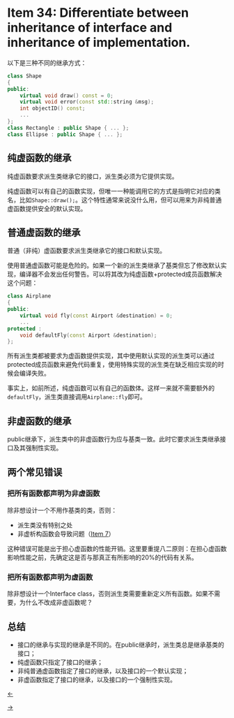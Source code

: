 # Item 34: Differentiate between inheritance of interface and inheritance of implementation.

以下是三种不同的继承方式：

```cpp
class Shape
{
public:
    virtual void draw() const = 0;
    virtual void error(const std::string &msg);
    int objectID() const;
    ...
};
class Rectangle : public Shape { ... };
class Ellipse : public Shape { ... };
```

## 纯虚函数的继承

纯虚函数要求派生类继承它的接口，派生类必须为它提供实现。

纯虚函数可以有自己的函数实现，但唯一一种能调用它的方式是指明它对应的类名，比如`Shape::draw();`。这个特性通常来说没什么用，但可以用来为非纯普通虚函数提供安全的默认实现。

## 普通虚函数的继承

普通（非纯）虚函数要求派生类继承它的接口和默认实现。

使用普通虚函数可能是危险的。如果一个新的派生类继承了基类但忘了修改默认实现，编译器不会发出任何警告。可以将其改为纯虚函数+protected成员函数解决这个问题：

```cpp
class Airplane
{
public:
    virtual void fly(const Airport &destination) = 0;
    ...
protected :
    void defaultFly(const Airport &destination);
};
```

所有派生类都被要求为虚函数提供实现，其中使用默认实现的派生类可以通过protected成员函数来避免代码重复，使用特殊实现的派生类在缺乏相应实现的时候会编译失败。

事实上，如前所述，纯虚函数可以有自己的函数体。这样一来就不需要额外的`defaultFly`，派生类直接调用`Airplane::fly`即可。

## 非虚函数的继承

public继承下，派生类中的非虚函数行为应与基类一致。此时它要求派生类继承接口及其强制性实现。

## 两个常见错误

### 把所有函数都声明为非虚函数

除非想设计一个不用作基类的类，否则：

- 派生类没有特别之处
- 非虚析构函数会导致问题（[Item 7](../Item%2007)）

这种错误可能是出于担心虚函数的性能开销。这里要重提八二原则：在担心虚函数影响性能之前，先确定这是否与那真正有所影响的20%的代码有关系。

### 把所有函数都声明为虚函数

除非想设计一个Interface class，否则派生类需要重新定义所有函数。如果不需要，为什么不改成非虚函数呢？

## 总结

- 接口的继承与实现的继承是不同的。在public继承时，派生类总是继承基类的接口；
- 纯虚函数只指定了接口的继承；
- 非纯普通虚函数指定了接口的继承，以及接口的一个默认实现；
- 非虚函数指定了接口的继承，以及接口的一个强制性实现。

<a href="../Item%2033"><-</a>

<a href="../Item%2035">-></a>
